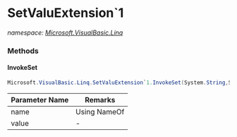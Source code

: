 ﻿# SetValuExtension`1
_namespace: [Microsoft.VisualBasic.Linq](./index.md)_





### Methods

#### InvokeSet
```csharp
Microsoft.VisualBasic.Linq.SetValuExtension`1.InvokeSet(System.String,System.Object)
```


|Parameter Name|Remarks|
|--------------|-------|
|name|Using NameOf|
|value|-|



